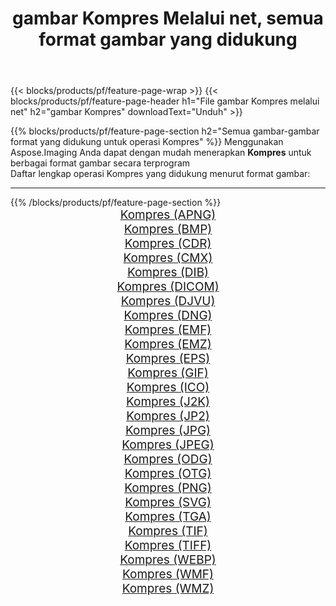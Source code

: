 ﻿---
title: gambar Kompres Melalui net, semua format gambar yang didukung 
weight: 3920
url: /id/net/compress 
lang: id
langdirlevel: 2
locales: zh-hans,ja,it,ru,de,es,fr,nl,id,lt,pl,pt,vi,tr,ko,zh-hant,ar,hi,th,sv,cs,uk,he
description: Menggunakan Aspose.Imaging Anda dapat dengan mudah Kompres gambar Via net
---

{{< blocks/products/pf/feature-page-wrap >}}
{{< blocks/products/pf/feature-page-header h1="File gambar Kompres melalui net" h2="gambar Kompres" downloadText="Unduh" >}}


{{% blocks/products/pf/feature-page-section  h2="Semua gambar-gambar format yang didukung untuk operasi Kompres" %}}
Menggunakan Aspose.Imaging Anda dapat dengan mudah menerapkan **Kompres** untuk berbagai format gambar secara terprogram
<br/>
Daftar lengkap operasi Kompres yang didukung menurut format gambar:
<hr/>
{{% /blocks/products/pf/feature-page-section %}}
<div class="container-fluid productfamilypage bg-gray">
    <div class="convertypes bg-gray agp-content section">
        <div class="container">
		<div class="row other-converters" style="gap: 10px;font-size: 19px;text-align:center;">
		    <div class='col-md-2 other-converter remove-lp remove-rp'><a href="/imaging/id/net/compress/apng" style="padding:15px;">Kompres (APNG)</a></div><div class='col-md-2 other-converter remove-lp remove-rp'><a href="/imaging/id/net/compress/bmp" style="padding:15px;">Kompres (BMP)</a></div><div class='col-md-2 other-converter remove-lp remove-rp'><a href="/imaging/id/net/compress/cdr" style="padding:15px;">Kompres (CDR)</a></div><div class='col-md-2 other-converter remove-lp remove-rp'><a href="/imaging/id/net/compress/cmx" style="padding:15px;">Kompres (CMX)</a></div><div class='col-md-2 other-converter remove-lp remove-rp'><a href="/imaging/id/net/compress/dib" style="padding:15px;">Kompres (DIB)</a></div><div class='col-md-2 other-converter remove-lp remove-rp'><a href="/imaging/id/net/compress/dicom" style="padding:15px;">Kompres (DICOM)</a></div><div class='col-md-2 other-converter remove-lp remove-rp'><a href="/imaging/id/net/compress/djvu" style="padding:15px;">Kompres (DJVU)</a></div><div class='col-md-2 other-converter remove-lp remove-rp'><a href="/imaging/id/net/compress/dng" style="padding:15px;">Kompres (DNG)</a></div><div class='col-md-2 other-converter remove-lp remove-rp'><a href="/imaging/id/net/compress/emf" style="padding:15px;">Kompres (EMF)</a></div><div class='col-md-2 other-converter remove-lp remove-rp'><a href="/imaging/id/net/compress/emz" style="padding:15px;">Kompres (EMZ)</a></div><div class='col-md-2 other-converter remove-lp remove-rp'><a href="/imaging/id/net/compress/eps" style="padding:15px;">Kompres (EPS)</a></div><div class='col-md-2 other-converter remove-lp remove-rp'><a href="/imaging/id/net/compress/gif" style="padding:15px;">Kompres (GIF)</a></div><div class='col-md-2 other-converter remove-lp remove-rp'><a href="/imaging/id/net/compress/ico" style="padding:15px;">Kompres (ICO)</a></div><div class='col-md-2 other-converter remove-lp remove-rp'><a href="/imaging/id/net/compress/j2k" style="padding:15px;">Kompres (J2K)</a></div><div class='col-md-2 other-converter remove-lp remove-rp'><a href="/imaging/id/net/compress/jp2" style="padding:15px;">Kompres (JP2)</a></div><div class='col-md-2 other-converter remove-lp remove-rp'><a href="/imaging/id/net/compress/jpg" style="padding:15px;">Kompres (JPG)</a></div><div class='col-md-2 other-converter remove-lp remove-rp'><a href="/imaging/id/net/compress/jpeg" style="padding:15px;">Kompres (JPEG)</a></div><div class='col-md-2 other-converter remove-lp remove-rp'><a href="/imaging/id/net/compress/odg" style="padding:15px;">Kompres (ODG)</a></div><div class='col-md-2 other-converter remove-lp remove-rp'><a href="/imaging/id/net/compress/otg" style="padding:15px;">Kompres (OTG)</a></div><div class='col-md-2 other-converter remove-lp remove-rp'><a href="/imaging/id/net/compress/png" style="padding:15px;">Kompres (PNG)</a></div><div class='col-md-2 other-converter remove-lp remove-rp'><a href="/imaging/id/net/compress/svg" style="padding:15px;">Kompres (SVG)</a></div><div class='col-md-2 other-converter remove-lp remove-rp'><a href="/imaging/id/net/compress/tga" style="padding:15px;">Kompres (TGA)</a></div><div class='col-md-2 other-converter remove-lp remove-rp'><a href="/imaging/id/net/compress/tif" style="padding:15px;">Kompres (TIF)</a></div><div class='col-md-2 other-converter remove-lp remove-rp'><a href="/imaging/id/net/compress/tiff" style="padding:15px;">Kompres (TIFF)</a></div><div class='col-md-2 other-converter remove-lp remove-rp'><a href="/imaging/id/net/compress/webp" style="padding:15px;">Kompres (WEBP)</a></div><div class='col-md-2 other-converter remove-lp remove-rp'><a href="/imaging/id/net/compress/wmf" style="padding:15px;">Kompres (WMF)</a></div><div class='col-md-2 other-converter remove-lp remove-rp'><a href="/imaging/id/net/compress/wmz" style="padding:15px;">Kompres (WMZ)</a></div>
                </div>
        </div>
    </div>
</div>
<br/>
